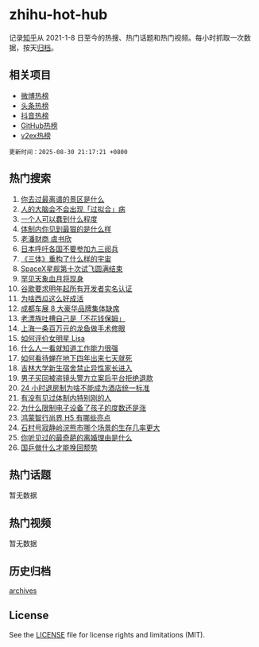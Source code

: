 # zhihu-hot-hub

记录[知乎](https://www.zhihu.com/)从 2021-1-8 日至今的热搜、热门话题和热门视频。每小时抓取一次数据，按天[归档](archives)。

## 相关项目

- [微博热榜](https://github.com/lonnyzhang423/weibo-hot-hub)
- [头条热榜](https://github.com/lonnyzhang423/toutiao-hot-hub)
- [抖音热榜](https://github.com/lonnyzhang423/douyin-hot-hub)
- [GitHub热榜](https://github.com/lonnyzhang423/github-hot-hub)
- [v2ex热榜](https://github.com/lonnyzhang423/v2ex-hot-hub)


`更新时间：2025-08-30 21:17:21 +0800`

## 热门搜索

1. [你去过最离谱的景区是什么](https://www.zhihu.com/search?q=%E4%BD%A0%E5%8E%BB%E8%BF%87%E6%9C%80%E7%A6%BB%E8%B0%B1%E7%9A%84%E6%99%AF%E5%8C%BA%E6%98%AF%E4%BB%80%E4%B9%88)
1. [人的大脑会不会出现「过拟合」病](https://www.zhihu.com/search?q=%E4%BA%BA%E7%9A%84%E5%A4%A7%E8%84%91%E4%BC%9A%E4%B8%8D%E4%BC%9A%E5%87%BA%E7%8E%B0%E3%80%8C%E8%BF%87%E6%8B%9F%E5%90%88%E3%80%8D%E7%97%85)
1. [一个人可以蠢到什么程度](https://www.zhihu.com/search?q=%E4%B8%80%E4%B8%AA%E4%BA%BA%E5%8F%AF%E4%BB%A5%E8%A0%A2%E5%88%B0%E4%BB%80%E4%B9%88%E7%A8%8B%E5%BA%A6)
1. [体制内你见到最狠的是什么样](https://www.zhihu.com/search?q=%E4%BD%93%E5%88%B6%E5%86%85%E4%BD%A0%E8%A7%81%E5%88%B0%E6%9C%80%E7%8B%A0%E7%9A%84%E6%98%AF%E4%BB%80%E4%B9%88%E6%A0%B7)
1. [老潘财商 虞书欣](https://www.zhihu.com/search?q=%E8%80%81%E6%BD%98%E8%B4%A2%E5%95%86%20%E8%99%9E%E4%B9%A6%E6%AC%A3)
1. [日本呼吁各国不要参加九三阅兵](https://www.zhihu.com/search?q=%E6%97%A5%E6%9C%AC%E5%91%BC%E5%90%81%E5%90%84%E5%9B%BD%E4%B8%8D%E8%A6%81%E5%8F%82%E5%8A%A0%E4%B9%9D%E4%B8%89%E9%98%85%E5%85%B5)
1. [《三体》重构了什么样的宇宙](https://www.zhihu.com/search?q=%E3%80%8A%E4%B8%89%E4%BD%93%E3%80%8B%E9%87%8D%E6%9E%84%E4%BA%86%E4%BB%80%E4%B9%88%E6%A0%B7%E7%9A%84%E5%AE%87%E5%AE%99)
1. [SpaceX星舰第十次试飞圆满结束](https://www.zhihu.com/search?q=SpaceX%E6%98%9F%E8%88%B0%E7%AC%AC%E5%8D%81%E6%AC%A1%E8%AF%95%E9%A3%9E%E5%9C%86%E6%BB%A1%E7%BB%93%E6%9D%9F)
1. [罕见天象血月将现身](https://www.zhihu.com/search?q=%E7%BD%95%E8%A7%81%E5%A4%A9%E8%B1%A1%E8%A1%80%E6%9C%88%E5%B0%86%E7%8E%B0%E8%BA%AB)
1. [谷歌要求明年起所有开发者实名认证](https://www.zhihu.com/search?q=%E8%B0%B7%E6%AD%8C%E8%A6%81%E6%B1%82%E6%98%8E%E5%B9%B4%E8%B5%B7%E6%89%80%E6%9C%89%E5%BC%80%E5%8F%91%E8%80%85%E5%AE%9E%E5%90%8D%E8%AE%A4%E8%AF%81)
1. [为啥西瓜这么好成活](https://www.zhihu.com/search?q=%E4%B8%BA%E5%95%A5%E8%A5%BF%E7%93%9C%E8%BF%99%E4%B9%88%E5%A5%BD%E6%88%90%E6%B4%BB)
1. [成都车展 8 大豪华品牌集体缺席](https://www.zhihu.com/search?q=%E6%88%90%E9%83%BD%E8%BD%A6%E5%B1%95%208%20%E5%A4%A7%E8%B1%AA%E5%8D%8E%E5%93%81%E7%89%8C%E9%9B%86%E4%BD%93%E7%BC%BA%E5%B8%AD)
1. [老漂族吐槽自己是「不花钱保姆」](https://www.zhihu.com/search?q=%E8%80%81%E6%BC%82%E6%97%8F%E5%90%90%E6%A7%BD%E8%87%AA%E5%B7%B1%E6%98%AF%E3%80%8C%E4%B8%8D%E8%8A%B1%E9%92%B1%E4%BF%9D%E5%A7%86%E3%80%8D)
1. [上海一条百万元的龙鱼做手术修眼](https://www.zhihu.com/search?q=%E4%B8%8A%E6%B5%B7%E4%B8%80%E6%9D%A1%E7%99%BE%E4%B8%87%E5%85%83%E7%9A%84%E9%BE%99%E9%B1%BC%E5%81%9A%E6%89%8B%E6%9C%AF%E4%BF%AE%E7%9C%BC)
1. [如何评价女明星 Lisa](https://www.zhihu.com/search?q=%E5%A6%82%E4%BD%95%E8%AF%84%E4%BB%B7%E5%A5%B3%E6%98%8E%E6%98%9F%20Lisa)
1. [什么人一看就知道工作能力很强](https://www.zhihu.com/search?q=%E4%BB%80%E4%B9%88%E4%BA%BA%E4%B8%80%E7%9C%8B%E5%B0%B1%E7%9F%A5%E9%81%93%E5%B7%A5%E4%BD%9C%E8%83%BD%E5%8A%9B%E5%BE%88%E5%BC%BA)
1. [如何看待蝉在地下四年出来七天就死](https://www.zhihu.com/search?q=%E5%A6%82%E4%BD%95%E7%9C%8B%E5%BE%85%E8%9D%89%E5%9C%A8%E5%9C%B0%E4%B8%8B%E5%9B%9B%E5%B9%B4%E5%87%BA%E6%9D%A5%E4%B8%83%E5%A4%A9%E5%B0%B1%E6%AD%BB)
1. [吉林大学新生宿舍禁止异性家长进入](https://www.zhihu.com/search?q=%E5%90%89%E6%9E%97%E5%A4%A7%E5%AD%A6%E6%96%B0%E7%94%9F%E5%AE%BF%E8%88%8D%E7%A6%81%E6%AD%A2%E5%BC%82%E6%80%A7%E5%AE%B6%E9%95%BF%E8%BF%9B%E5%85%A5)
1. [男子买回被盗镜头警方立案后平台拒绝退款](https://www.zhihu.com/search?q=%E7%94%B7%E5%AD%90%E4%B9%B0%E5%9B%9E%E8%A2%AB%E7%9B%97%E9%95%9C%E5%A4%B4%E8%AD%A6%E6%96%B9%E7%AB%8B%E6%A1%88%E5%90%8E%E5%B9%B3%E5%8F%B0%E6%8B%92%E7%BB%9D%E9%80%80%E6%AC%BE)
1. [24 小时退房制为啥不能成为酒店统一标准](https://www.zhihu.com/search?q=24%20%E5%B0%8F%E6%97%B6%E9%80%80%E6%88%BF%E5%88%B6%E4%B8%BA%E5%95%A5%E4%B8%8D%E8%83%BD%E6%88%90%E4%B8%BA%E9%85%92%E5%BA%97%E7%BB%9F%E4%B8%80%E6%A0%87%E5%87%86)
1. [有没有见过体制内特别刚的人](https://www.zhihu.com/search?q=%E6%9C%89%E6%B2%A1%E6%9C%89%E8%A7%81%E8%BF%87%E4%BD%93%E5%88%B6%E5%86%85%E7%89%B9%E5%88%AB%E5%88%9A%E7%9A%84%E4%BA%BA)
1. [为什么限制电子设备了孩子的度数还是涨](https://www.zhihu.com/search?q=%E4%B8%BA%E4%BB%80%E4%B9%88%E9%99%90%E5%88%B6%E7%94%B5%E5%AD%90%E8%AE%BE%E5%A4%87%E4%BA%86%E5%AD%A9%E5%AD%90%E7%9A%84%E5%BA%A6%E6%95%B0%E8%BF%98%E6%98%AF%E6%B6%A8)
1. [鸿蒙智行尚界 H5 有哪些亮点](https://www.zhihu.com/search?q=%E9%B8%BF%E8%92%99%E6%99%BA%E8%A1%8C%E5%B0%9A%E7%95%8C%20H5%20%E6%9C%89%E5%93%AA%E4%BA%9B%E4%BA%AE%E7%82%B9)
1. [石村号寂静岭浣熊市哪个场景的生存几率更大](https://www.zhihu.com/search?q=%E7%9F%B3%E6%9D%91%E5%8F%B7%E5%AF%82%E9%9D%99%E5%B2%AD%E6%B5%A3%E7%86%8A%E5%B8%82%E5%93%AA%E4%B8%AA%E5%9C%BA%E6%99%AF%E7%9A%84%E7%94%9F%E5%AD%98%E5%87%A0%E7%8E%87%E6%9B%B4%E5%A4%A7)
1. [你听见过的最奇葩的离婚理由是什么](https://www.zhihu.com/search?q=%E4%BD%A0%E5%90%AC%E8%A7%81%E8%BF%87%E7%9A%84%E6%9C%80%E5%A5%87%E8%91%A9%E7%9A%84%E7%A6%BB%E5%A9%9A%E7%90%86%E7%94%B1%E6%98%AF%E4%BB%80%E4%B9%88)
1. [国乒做什么才能挽回颓势](https://www.zhihu.com/search?q=%E5%9B%BD%E4%B9%92%E5%81%9A%E4%BB%80%E4%B9%88%E6%89%8D%E8%83%BD%E6%8C%BD%E5%9B%9E%E9%A2%93%E5%8A%BF)

## 热门话题

暂无数据

## 热门视频

暂无数据

## 历史归档

[archives](archives)

## License

See the [LICENSE](LICENSE) file for license rights and limitations (MIT).

